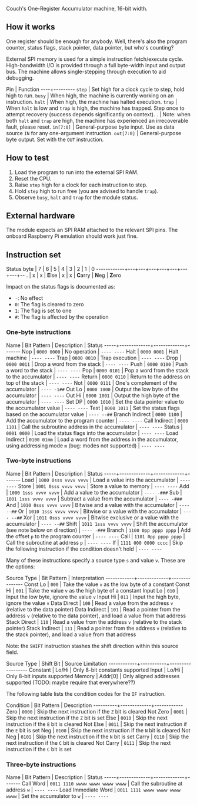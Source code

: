 <!---

This file is used to generate your project datasheet. Please fill in the information below and delete any unused
sections.

You can also include images in this folder and reference them in the markdown. Each image must be less than
512 kb in size, and the combined size of all images must be less than 1 MB.
-->

Couch's One-Register Accumulator machine, 16-bit width.

## How it works

One register should be enough for anybody.  Well, there's also the program counter, status flags, stack pointer, data pointer, but who's counting?

External SPI memory is used for a simple instruction fetch/execute cycle.  High-bandwidth I/O is provided through a full byte-width input and output bus.  The machine allows single-stepping through execution to aid debugging.

Pin | Function
----+---------
`step` | Set high for a clock cycle to step, hold high to run.
`busy` | When high, the machine is currently working on an instruction.
`halt` | When high, the machine has halted execution.
`trap` | When `halt` is low and `trap` is high, the machine has trapped.  Step once to attempt recovery (success depends significantly on context).
 .     | Note: when both `halt` and `trap` are high, the machine has experienced an irrecoverable fault, please reset.
`in[7:0]` | General-purpose byte input.  Use as data source `IN` for any one-argument instruction.
`out[7:0]` | General-purpose byte output.  Set with the `OUT` instruction.

## How to test

1. Load the program to run into the external SPI RAM.
2. Reset the CPU.
3. Raise `step` high for a clock for each instruction to step.
4. Hold `step` high to run free (you are advised to handle `trap`).
5. Observe `busy`, `halt` and `trap` for the module status.

## External hardware

The module expects an SPI RAM attached to the relevant SPI pins.  The onboard Raspberry Pi emulation should work just fine.

## Instruction set

Status byte | 7 | 6 | 5 | 4 | 3 | 2 | 1 | 0
------------+---+---+---+---+---+---+---+--
 .          | x | x | **E**lse | x | x | **C**arry | **N**eg | **Z**ero

Impact on the status flags is documented as:

* `-`: No effect
* `0`: The flag is cleared to zero
* `1`: The flag is set to one
* `#`: The flag is affected by the operation

### One-byte instructions

Name | Bit Pattern | Description | Status
-----+-------------+-------------+-------
Nop  | `0000 0000` | No operation | `---- ----`
Halt | `0000 0001` | Halt machine | `---- ----`
Trap | `0000 0010` | Trap execution | `---- ----`
Drop | `0000 0011` | Drop a word from the stack | `---- ----`
Push | `0000 0100` | Push a word to the stack | `---- ----`
Pop  | `0000 0101` | Pop a word from the stack to the accumulator | `---- ----`
Return | `0000 0110` | Return to the address on top of the stack | `---- ----`
Not  | `0000 0111` | One's complement of the accumulator | `---- -1##`
Out Lo | `0000 1000` | Output the low byte of the accumulator | `---- ----`
Out Hi | `0000 1001` | Output the high byte of the accumulator | `---- ----`
Set DP | `0000 1010` | Set the data pointer value to the accumulator value | `---- ----`
Test | `0000 1011` | Set the status flags based on the accumulator value | `---- --##`
Branch Indirect | `0000 1100` | Add the accumulator to the program counter | `---- ----`
Call Indirect | `0000 1101` | Call the subroutine address in the accumulator | `---- ----`
Status        | `0001 0000` | Load the status flags into the accumulator | `---- ----`
Load Indirect | `0100 01mm` | Load a word from the address in the accumulator, using addressing mode `m` (bug: modes not supported) | `---- ----`


### Two-byte instructions

Name | Bit Pattern | Description | Status
-----+-------------+-------------+-------
Load | `1000 0sss vvvv vvvv` | Load a value into the accumulator | `---- ----`
Store | `1001 0sss vvvv vvvv` | Store a value to memory | `---- ----`
Add | `1000 1sss vvvv vvvv` | Add a value to the accumulator | `---- -###`
Sub | `1001 1sss vvvv vvvv` | Subtract a value from the accumulator | `---- -###`
And | `1010 0sss vvvv vvvv` | Bitwise and a value with the accumulator | `---- --##`
Or  | `1010 1sss vvvv vvvv` | Bitwise or a value with the accumulator | `---- --##`
Xor | `1011 0sss vvvv vvvv` | Bitwise exclusive or a value with the accumulator | `---- --##`
Shift | `1011 1sss vvvv vvvv` | Shift the accumulator (see note below on direction) | `---- -###`
Branch | `1100 0pp pppp pppp` | Add the offset `p` to the program counter | `---- ----`
Call   | `1101 0pp pppp pppp` | Call the subroutine at address `p` | `---- ----`
If     | `1111 000 0000 cccc` | Skip the following instruction if the condition doesn't hold | `---- ----`

Many of these instructions specify a source type `s` and value `v`.  These are the options:

Source Type | Bit Pattern | Interpretation
------------+-------------+---------------
Const Lo | `000` | Take the value `v` as the low byte of a constant
Const Hi | `001` | Take the value `v` as the high byte of a constant
Input Lo | `010` | Input the low byte, ignore the value `v`
Input Hi | `011` | Input the high byte, ignore the value `v`
Data Direct | `100` | Read a value from the address `v` (relative to the data pointer)
Data Indirect | `101` | Read a pointer from the address `v` (relative to the data pointer), and load a value from that address
Stack Direct | `110` | Read a value from the address `v` (relative to the stack pointer)
Stack Indirect | `111` | Read a pointer from the address `v` (relative to the stack pointer), and load a value from that address

Note: the `SHIFT` instruction stashes the shift direction within this source field.

Source Type | Shift Bit | Source Limitation
------------+-----------+------------------
Constant    | Lo/Hi     | Only 8-bit constants supported
Input       | Lo/Hi     | Only 8-bit inputs supported
Memory      | Addr[0]   | Only aligned addresses supported (TODO: maybe require that everywhere??)

The following table lists the condition codes for the `IF` instruction.

Condition | Bit Pattern | Description
----------+-------------+------------
Zero      | `0000`      | Skip the next instruction if the `Z` bit is cleared
Not Zero  | `0001`      | Skip the next instruction if the `Z` bit is set
Else      | `0010`      | Skip the next instruction if the `E` bit is cleared
Not Else  | `0011`      | Skip the next instruction if the `E` bit is set
Neg       | `0100`      | Skip the next instruction if the `N` bit is cleared
Not Neg   | `0101`      | Skip the next instruction if the `N` bit is set
Carry     | `0110`      | Skip the next instruction if the `C` bit is cleared
Not Carry | `0111`      | Skip the next instruction if the `C` bit is set

### Three-byte instructions

Name | Bit Pattern | Description | Status
-----+-------------+-------------+-------
Call Word | `0011 1110 wwww wwww wwww wwww` | Call the subroutine at address `w` | `---- ----`
Load Immediate Word | `0011 1111 wwww wwww wwww wwww` | Set the accumulator to `w` | `---- ----`
